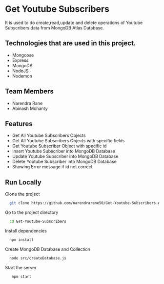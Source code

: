 # Get Youtube Subscribers

It is used to do create,read,update and delete operations of Youtube Subscribers data from MongoDB Atlas Database.

## Technologies that are used in this project.
  <ul>
    <li>Mongoose</li> 
    <li>Express</li>  
    <li>MongoDB</li> 
    <li>NodeJS</li>
    <li>Nodemon</li>  
  </ul>

## Team Members

- Narendra Rane
- Abinash Mohanty


## Features

- Get All Youtube Subscribers Objects
- Get All Youtube Subscribers Objects with specific fields
- Get Youtube Subscriber Object with specific id
- Insert Youtube Subscriber into MongoDB Database
- Update Youtube Subscriber into MongoDB Database
- Delete Youtube Subscriber into MongoDB Database
- Showing Error message if id not correct


## Run Locally

Clone the project

```bash
  git clone https://github.com/narendrarane50/Get-Youtube-Subscribers.git
```

Go to the project directory

```bash
  cd Get-Youtube-Subscribers
```

Install dependencies

```bash
  npm install
```

Create MongoDB Database and Collection

```bash
  node src/createDatabase.js
```

Start the server

```bash
   npm start
```

